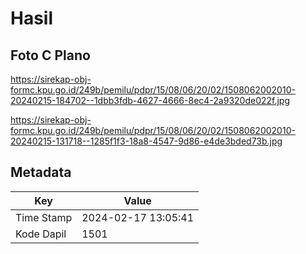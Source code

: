 # Hasil

## Foto C Plano

https://sirekap-obj-formc.kpu.go.id/249b/pemilu/pdpr/15/08/06/20/02/1508062002010-20240215-184702--1dbb3fdb-4627-4666-8ec4-2a9320de022f.jpg

https://sirekap-obj-formc.kpu.go.id/249b/pemilu/pdpr/15/08/06/20/02/1508062002010-20240215-131718--1285f1f3-18a8-4547-9d86-e4de3bded73b.jpg


## Metadata

| Key        | Value               |
| ---------- | ------------------- |
| Time Stamp | 2024-02-17 13:05:41 |
| Kode Dapil | 1501                |



